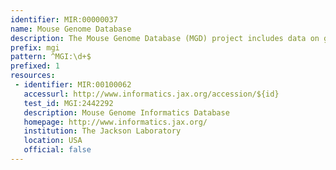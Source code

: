 ```yaml
---
identifier: MIR:00000037
name: Mouse Genome Database
description: The Mouse Genome Database (MGD) project includes data on gene characterization, nomenclature, mapping, gene homologies among mammals, sequence links, phenotypes, allelic variants and mutants, and strain data.
prefix: mgi
pattern: ^MGI:\d+$
prefixed: 1
resources:
 - identifier: MIR:00100062
   accessurl: http://www.informatics.jax.org/accession/${id}
   test_id: MGI:2442292
   description: Mouse Genome Informatics Database
   homepage: http://www.informatics.jax.org/
   institution: The Jackson Laboratory
   location: USA
   official: false
---
```

